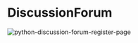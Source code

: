 # DiscussionForum
![python-discussion-forum-register-page](https://github.com/Ankitarora2/DiscussionForum/assets/107367435/60386aca-8157-4072-9526-171905527aed)

